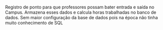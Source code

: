 Registro de ponto para que professores possam bater entrada e saída no Campus. Armazena esses dados e calcula horas trabalhadas no banco de dados. Sem maior configuração da base de dados pois na época não tinha muito conhecimento de SQL
